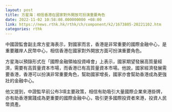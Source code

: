 ```yaml
---
layout: post
title: 方星海：相信香港在國家對外開放可扮演重要角色
date: 2022-11-02 10:58:08.000000000 +08:00
link: https://news.rthk.hk/rthk/ch/component/k2/1673805-20221102.htm
categories: rthk
---
```


中國證監會副主席方星海表示，對國家而言，香港是非常重要的國際金融中心，是重要離岸人民幣中心，相信香港在國家對外開放方面可扮演重要角色。

方星海以預錄形式在「國際金融領袖投資峰會」上表示，國家期望發展高質量經濟，需要有高質量資本市場，而香港已有高質量資本市場。他說，國家經濟發展需要香港，香港可以扮演非常重要角色，幫助國家增長，國家亦會幫助香港成為更強壯的金融中心。

他又提到，中證監早前公布3項主要政策，相信有助吸引大量國際企業來港掛牌，亦有助香港實踐成為更重要的國際金融中心，吸引更多國際投資者來港，投資人民幣資產。
